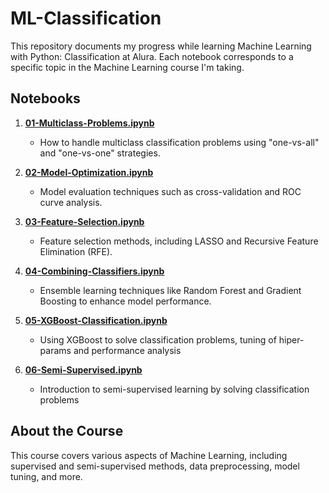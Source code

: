 # ML-Classification

This repository documents my progress while learning Machine Learning with Python: Classification at Alura. Each notebook corresponds to a specific topic in the Machine Learning course I'm taking.

## Notebooks

1. **[01-Multiclass-Problems.ipynb](https://github.com/devdebdeb/ML-Classificacao/blob/main/01-Multiclass-Problems.ipynb)**
   - How to handle multiclass classification problems using "one-vs-all" and "one-vs-one" strategies.

2. **[02-Model-Optimization.ipynb](https://github.com/devdebdeb/ML-Classificacao/blob/main/02-Model-Optimization.ipynb)**
   - Model evaluation techniques such as cross-validation and ROC curve analysis.

3. **[03-Feature-Selection.ipynb](https://github.com/devdebdeb/ML-Classificacao/blob/main/03-Feature-Selection.ipynb)**
   - Feature selection methods, including LASSO and Recursive Feature Elimination (RFE).

4. **[04-Combining-Classifiers.ipynb](https://github.com/devdebdeb/ML-Classificacao/blob/main/04-Combinating-Classifiers.ipynb)**
   - Ensemble learning techniques like Random Forest and Gradient Boosting to enhance model performance.

5. **[05-XGBoost-Classification.ipynb](https://github.com/devdebdeb/ML-Classificacao/blob/main/05-XGBoost-Classification.ipynb)**
   - Using XGBoost to solve classification problems, tuning of hiper-params and performance analysis

6. **[06-Semi-Supervised.ipynb](https://github.com/devdebdeb/ML-Classificacao/blob/main/06-Semi-Supervised.ipynb)**
   - Introduction to semi-supervised learning by solving classification problems 

## About the Course
This course covers various aspects of Machine Learning, including supervised and semi-supervised methods, data preprocessing, model tuning, and more.
